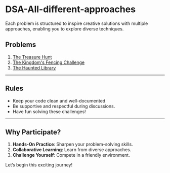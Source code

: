 # DSA-All-different-approaches
Each problem is structured to inspire creative solutions with multiple approaches, enabling you to explore diverse techniques.


## Problems
1. [The Treasure Hunt](Treasure_Hunt/README.md)
2. [The Kingdom's Fencing Challenge](Kingdom_Fencing/README.md)
3. [The Haunted Library](Haunted_Library/README.md)

---

## Rules
- Keep your code clean and well-documented.
- Be supportive and respectful during discussions.
- Have fun solving these challenges!

---

## Why Participate?
1. **Hands-On Practice**: Sharpen your problem-solving skills.
2. **Collaborative Learning**: Learn from diverse approaches.
3. **Challenge Yourself**: Compete in a friendly environment.

Let’s begin this exciting journey!


